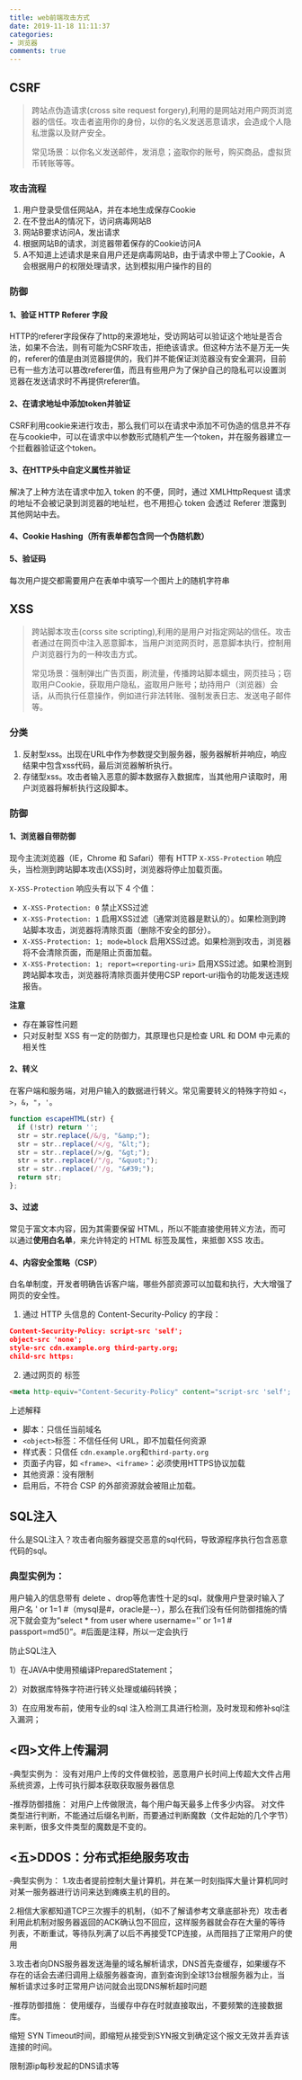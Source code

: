 ```yaml
---
title: web前端攻击方式
date: 2019-11-18 11:11:37
categories:
- 浏览器
comments: true
---
```


## CSRF   

> 跨站点伪造请求(cross site request forgery),利用的是网站对用户网页浏览器的信任。攻击者盗用你的身份，以你的名义发送恶意请求，会造成个人隐私泄露以及财产安全。
>
> 常见场景：以你名义发送邮件，发消息；盗取你的账号，购买商品，虚拟货币转账等等。

### 攻击流程
1. 用户登录受信任网站A，并在本地生成保存Cookie
2. 在不登出A的情况下，访问病毒网站B
3. 网站B要求访问A，发出请求
4. 根据网站B的请求，浏览器带着保存的Cookie访问A
5. A不知道上述请求是来自用户还是病毒网站B，由于请求中带上了Cookie，A会根据用户的权限处理请求，达到模拟用户操作的目的

### 防御

#### 1、验证 HTTP Referer 字段

HTTP的referer字段保存了http的来源地址，受访网站可以验证这个地址是否合法，如果不合法，则有可能为CSRF攻击，拒绝该请求。但这种方法不是万无一失的，referer的值是由浏览器提供的，我们并不能保证浏览器没有安全漏洞，目前已有一些方法可以篡改referer值，而且有些用户为了保护自己的隐私可以设置浏览器在发送请求时不再提供referer值。

#### 2、在请求地址中添加token并验证

CSRF利用cookie来进行攻击，那么我们可以在请求中添加不可伪造的信息并不存在与cookie中，可以在请求中以参数形式随机产生一个token，并在服务器建立一个拦截器验证这个token。

#### 3、在HTTP头中自定义属性并验证

解决了上种方法在请求中加入 token 的不便，同时，通过 XMLHttpRequest 请求的地址不会被记录到浏览器的地址栏，也不用担心 token 会透过 Referer 泄露到其他网站中去。

#### 4、Cookie Hashing（所有表单都包含同一个伪随机数）

#### 5、验证码

每次用户提交都需要用户在表单中填写一个图片上的随机字符串

## XSS  

> 跨站脚本攻击(corss site scripting),利用的是用户对指定网站的信任。攻击者通过在网页中注入恶意脚本，当用户浏览网页时，恶意脚本执行，控制用户浏览器行为的一种攻击方式。
>
> 常见场景：强制弹出广告页面，刷流量，传播跨站脚本蠕虫，网页挂马；窃取用户Cookie，获取用户隐私，盗取用户账号；劫持用户（浏览器）会话，从而执行任意操作，例如进行非法转账、强制发表日志、发送电子邮件等。


### 分类
1. 反射型xss。出现在URL中作为参数提交到服务器，服务器解析并响应，响应结果中包含xss代码，最后浏览器解析执行。
2. 存储型xss。攻击者输入恶意的脚本数据存入数据库，当其他用户读取时，用户浏览器将解析执行这段脚本。

### 防御

#### 1、浏览器自带防御

现今主流浏览器（IE，Chrome 和 Safari）带有 HTTP `X-XSS-Protection` 响应头，当检测到跨站脚本攻击(XSS)时，浏览器将停止加载页面。

`X-XSS-Protection` 响应头有以下 4 个值：
- `X-XSS-Protection: 0` 禁止XSS过滤
- `X-XSS-Protection: 1` 启用XSS过滤（通常浏览器是默认的）。如果检测到跨站脚本攻击，浏览器将清除页面（删除不安全的部分）。
- `X-XSS-Protection: 1; mode=block` 启用XSS过滤。如果检测到攻击，浏览器将不会清除页面，而是阻止页面加载。
- `X-XSS-Protection: 1; report=<reporting-uri>` 启用XSS过滤。如果检测到跨站脚本攻击，浏览器将清除页面并使用CSP report-uri指令的功能发送违规报告。

**注意**
- 存在兼容性问题
- 只对反射型 XSS 有一定的防御力，其原理也只是检查 URL 和 DOM 中元素的相关性

#### 2、转义

在客户端和服务端，对用户输入的数据进行转义。常见需要转义的特殊字符如 `<`，`>`，`&`，`"`，`'`。

```js
function escapeHTML(str) {
  if (!str) return '';
  str = str.replace(/&/g, "&amp;");
  str = str..replace(/</g, "&lt;");
  str = str..replace(/>/g, "&gt;");
  str = str..replace(/"/g, "&quot;");
  str = str..replace(/'/g, "&#39;");
  return str;
};
```

#### 3、过滤

常见于富文本内容，因为其需要保留 HTML，所以不能直接使用转义方法，而可以通过**使用白名单**，来允许特定的 HTML 标签及属性，来抵御 XSS 攻击。

#### 4、内容安全策略（CSP）

白名单制度，开发者明确告诉客户端，哪些外部资源可以加载和执行，大大增强了网页的安全性。

1. 通过 HTTP 头信息的 Content-Security-Policy 的字段：

```json
Content-Security-Policy: script-src 'self';
object-src 'none';
style-src cdn.example.org third-party.org;
child-src https:
```

2. 通过网页的 <meta> 标签

```html
<meta http-equiv="Content-Security-Policy" content="script-src 'self'; object-src 'none'; style-src cdn.example.org third-party.org; child-src https:">
```

上述解释

- 脚本：只信任当前域名
- `<object>`标签：不信任任何 URL，即不加载任何资源
- 样式表：只信任 `cdn.example.org`和`third-party.org`
- 页面子内容，如 `<frame>`、`<iframe>`：必须使用HTTPS协议加载
- 其他资源：没有限制
- 启用后，不符合 CSP 的外部资源就会被阻止加载。


## SQL注入
什么是SQL注入？攻击者向服务器提交恶意的sql代码，导致源程序执行包含恶意代码的sql。

### 典型实例为：
用户输入的信息带有 delete 、drop等危害性十足的sql，就像用户登录时输入了用户名 ' or 1=1 #（mysql是#，oracle是--），那么在我们没有任何防御措施的情况下就会变为“select * from user where username='' or 1=1 # passport=md5()”。#后面是注释，所以一定会执行

  防止SQL注入

1）在JAVA中使用预编译PreparedStatement；

2）对数据库特殊字符进行转义处理或编码转换；

3）在应用发布前，使用专业的sql 注入检测工具进行检测，及时发现和修补sql注入漏洞；

## <四>文件上传漏洞
-典型实例为：
没有对用户上传的文件做校验，恶意用户长时间上传超大文件占用系统资源，上传可执行脚本获取获取服务器信息

-推荐防御措施：
对用户上传做限流，每个用户每天最多上传多少内容。
对文件类型进行判断，不能通过后缀名判断，而要通过判断魔数（文件起始的几个字节）来判断，很多文件类型的魔数是不变的。


## <五>DDOS：分布式拒绝服务攻击
-典型实例为：
1.攻击者提前控制大量计算机，并在某一时刻指挥大量计算机同时对某一服务器进行访问来达到瘫痪主机的目的。

2.相信大家都知道TCP三次握手的机制，（如不了解请参考文章底部补充）攻击者利用此机制对服务器返回的ACK确认包不回应，这样服务器就会存在大量的等待列表，不断重试，等待队列满了以后不再接受TCP连接，从而阻挡了正常用户的使用

3.攻击者向DNS服务器发送海量的域名解析请求，DNS首先查缓存，如果缓存不存在的话会去递归调用上级服务器查询，直到查询到全球13台根服务器为止，当解析请求过多时正常用户访问就会出现DNS解析超时问题

-推荐防御措施：
使用缓存，当缓存中存在时就直接取出，不要频繁的连接数据库。

缩短 SYN Timeout时间，即缩短从接受到SYN报文到确定这个报文无效并丢弃该连接的时间。

限制源ip每秒发起的DNS请求等
